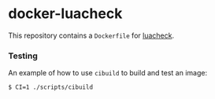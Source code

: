 # docker-luacheck

This repository contains a `Dockerfile` for [luacheck](https://github.com/mpeterv/luacheck).

### Testing

An example of how to use `cibuild` to build and test an image:

```bash
$ CI=1 ./scripts/cibuild
```
